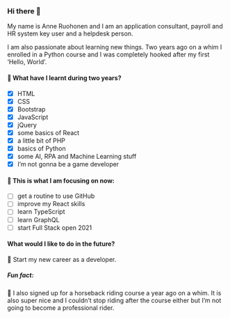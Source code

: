 ### Hi there 👋

My name is Anne Ruohonen and I am an application consultant, payroll and HR system key user and a helpdesk person. 

I am also passionate about learning new things. Two years ago on a whim I enrolled in a Python course and I was completely hooked after my first ‘Hello, World’.

#### :seedling: What have I learnt during two years?
- [x] HTML
- [x] CSS
- [x] Bootstrap
- [x] JavaScript
- [x] jQuery
- [x] some basics of React
- [x] a little bit of PHP
- [x] basics of Python
- [x] some AI, RPA and Machine Learning stuff
- [x] I’m not gonna be a game developer

#### :star2: This is what I am focusing on now:
- [ ] get a routine to use GitHub
- [ ] improve my React skills 
- [ ] learn TypeScript
- [ ] learn GraphQL
- [ ] start Full Stack open 2021

#### What would I like to do in the future?
🚀 Start my new career as a developer.

##### Fun fact:
🐴 I also signed up for a horseback riding course a year ago on a whim. It is also super nice and I couldn’t stop riding after the course either but I’m not going to become a professional rider.
